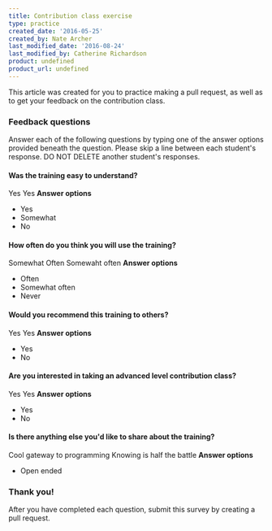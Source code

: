 ```yaml
---
title: Contribution class exercise
type: practice
created_date: '2016-05-25'
created_by: Nate Archer
last_modified_date: '2016-08-24'
last_modified_by: Catherine Richardson
product: undefined
product_url: undefined
---
```


This article was created for you to practice making a pull request, as well as to get your feedback on the contribution class.

### Feedback questions

Answer each of the following questions by typing one of the answer options provided beneath the question. Please skip a line between each student's response. DO NOT DELETE another student's responses.


#### Was the training easy to understand?
Yes
Yes
**Answer options**
- Yes 
- Somewhat
- No



#### How often do you think you will use the training?
Somewhat Often
Somewaht often
**Answer options**
- Often
- Somewhat often
- Never

#### Would you recommend this training to others?
Yes
Yes
**Answer options**
- Yes
- No

#### Are you interested in taking an advanced level contribution class?
Yes
Yes
**Answer options**
- Yes
- No

#### Is there anything else you'd like to share about the training?
Cool gateway to programming
Knowing is half the battle
**Answer options**
- Open ended


### Thank you!

After you have completed each question, submit this survey by creating a pull request.
